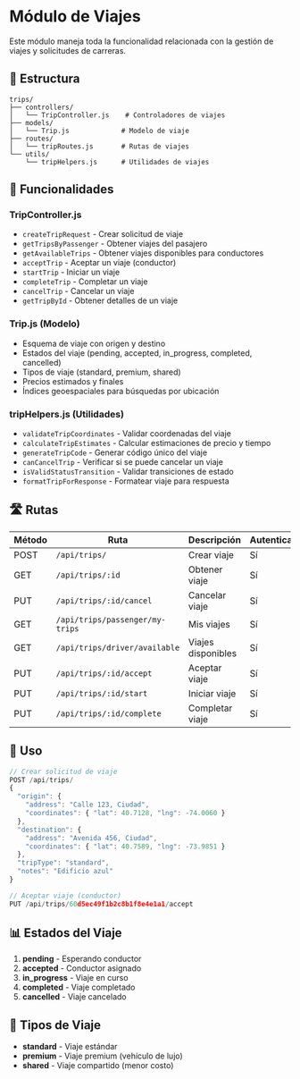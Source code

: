 # Módulo de Viajes

Este módulo maneja toda la funcionalidad relacionada con la gestión de viajes y solicitudes de carreras.

## 📁 Estructura

```
trips/
├── controllers/
│   └── TripController.js    # Controladores de viajes
├── models/
│   └── Trip.js             # Modelo de viaje
├── routes/
│   └── tripRoutes.js       # Rutas de viajes
└── utils/
    └── tripHelpers.js      # Utilidades de viajes
```

## 🚗 Funcionalidades

### TripController.js
- `createTripRequest` - Crear solicitud de viaje
- `getTripsByPassenger` - Obtener viajes del pasajero
- `getAvailableTrips` - Obtener viajes disponibles para conductores
- `acceptTrip` - Aceptar un viaje (conductor)
- `startTrip` - Iniciar un viaje
- `completeTrip` - Completar un viaje
- `cancelTrip` - Cancelar un viaje
- `getTripById` - Obtener detalles de un viaje

### Trip.js (Modelo)
- Esquema de viaje con origen y destino
- Estados del viaje (pending, accepted, in_progress, completed, cancelled)
- Tipos de viaje (standard, premium, shared)
- Precios estimados y finales
- Índices geoespaciales para búsquedas por ubicación

### tripHelpers.js (Utilidades)
- `validateTripCoordinates` - Validar coordenadas del viaje
- `calculateTripEstimates` - Calcular estimaciones de precio y tiempo
- `generateTripCode` - Generar código único del viaje
- `canCancelTrip` - Verificar si se puede cancelar un viaje
- `isValidStatusTransition` - Validar transiciones de estado
- `formatTripForResponse` - Formatear viaje para respuesta

## 🛣️ Rutas

| Método | Ruta | Descripción | Autenticación | Rol |
|--------|------|-------------|---------------|-----|
| POST | `/api/trips/` | Crear viaje | Sí | Cualquiera |
| GET | `/api/trips/:id` | Obtener viaje | Sí | Propietario |
| PUT | `/api/trips/:id/cancel` | Cancelar viaje | Sí | Propietario |
| GET | `/api/trips/passenger/my-trips` | Mis viajes | Sí | Passenger |
| GET | `/api/trips/driver/available` | Viajes disponibles | Sí | Driver |
| PUT | `/api/trips/:id/accept` | Aceptar viaje | Sí | Driver |
| PUT | `/api/trips/:id/start` | Iniciar viaje | Sí | Driver |
| PUT | `/api/trips/:id/complete` | Completar viaje | Sí | Driver |

## 🔧 Uso

```javascript
// Crear solicitud de viaje
POST /api/trips/
{
  "origin": {
    "address": "Calle 123, Ciudad",
    "coordinates": { "lat": 40.7128, "lng": -74.0060 }
  },
  "destination": {
    "address": "Avenida 456, Ciudad",
    "coordinates": { "lat": 40.7589, "lng": -73.9851 }
  },
  "tripType": "standard",
  "notes": "Edificio azul"
}

// Aceptar viaje (conductor)
PUT /api/trips/60d5ec49f1b2c8b1f8e4e1a1/accept
```

## 📊 Estados del Viaje

1. **pending** - Esperando conductor
2. **accepted** - Conductor asignado
3. **in_progress** - Viaje en curso
4. **completed** - Viaje completado
5. **cancelled** - Viaje cancelado

## 🎯 Tipos de Viaje

- **standard** - Viaje estándar
- **premium** - Viaje premium (vehículo de lujo)
- **shared** - Viaje compartido (menor costo)